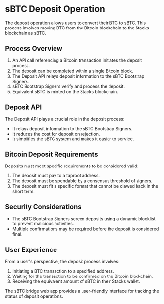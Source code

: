 # sBTC Deposit Operation

The deposit operation allows users to convert their BTC to sBTC. This process involves moving BTC from the Bitcoin blockchain to the Stacks blockchain as sBTC.

## Process Overview

1. An API call referencing a Bitcoin transaction initiates the deposit process.
2. The deposit can be completed within a single Bitcoin block.
3. The Deposit API relays deposit information to the sBTC Bootstrap Signers.
4. sBTC Bootstrap Signers verify and process the deposit.
5. Equivalent sBTC is minted on the Stacks blockchain.

## Deposit API

The Deposit API plays a crucial role in the deposit process:

- It relays deposit information to the sBTC Bootstrap Signers.
- It reduces the cost for deposit on rejection.
- It simplifies the sBTC system and makes it easier to service.

## Bitcoin Deposit Requirements

Deposits must meet specific requirements to be considered valid:

1. The deposit must pay to a taproot address.
2. The deposit must be spendable by a consensus threshold of signers.
3. The deposit must fit a specific format that cannot be clawed back in the short term.

## Security Considerations

- The sBTC Bootstrap Signers screen deposits using a dynamic blocklist to prevent malicious activities.
- Multiple confirmations may be required before the deposit is considered final.

## User Experience

From a user's perspective, the deposit process involves:

1. Initiating a BTC transaction to a specified address.
2. Waiting for the transaction to be confirmed on the Bitcoin blockchain.
3. Receiving the equivalent amount of sBTC in their Stacks wallet.

The sBTC bridge web app provides a user-friendly interface for tracking the status of deposit operations.
